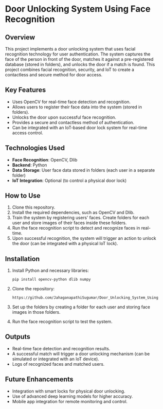 # Door Unlocking System Using Face Recognition

## Overview
This project implements a door unlocking system that uses facial recognition technology for user authentication. The system captures the face of the person in front of the door, matches it against a pre-registered database (stored in folders), and unlocks the door if a match is found. This project combines facial recognition, security, and IoT to create a contactless and secure method for door access.

## Key Features
- Uses OpenCV for real-time face detection and recognition.
- Allows users to register their face data into the system (stored in folders).
- Unlocks the door upon successful face recognition.
- Provides a secure and contactless method of authentication.
- Can be integrated with an IoT-based door lock system for real-time access control.

## Technologies Used
- **Face Recognition**: OpenCV, Dlib
- **Backend**: Python
- **Data Storage**: User face data stored in folders (each user in a separate folder)
- **IoT Integration**: Optional (to control a physical door lock)

## How to Use
1. Clone this repository.
2. Install the required dependencies, such as OpenCV and Dlib.
3. Train the system by registering users' faces. Create folders for each user and store images of their faces inside these folders.
4. Run the face recognition script to detect and recognize faces in real-time.
5. Upon successful recognition, the system will trigger an action to unlock the door (can be integrated with a physical IoT lock).

## Installation

1. Install Python and necessary libraries:
   ```bash
   pip install opencv-python dlib numpy
   ```

2. Clone the repository:
   ```bash
   https://github.com/JahaganapathiSugumar/Door_Unlocking_System_Using_Face_Recognition.git
   ```

3. Set up the folders by creating a folder for each user and storing face images in those folders.

4. Run the face recognition script to test the system.

## Outputs
- Real-time face detection and recognition results.
- A successful match will trigger a door unlocking mechanism (can be simulated or integrated with an IoT device).
- Logs of recognized faces and matched users.

## Future Enhancements
- Integration with smart locks for physical door unlocking.
- Use of advanced deep learning models for higher accuracy.
- Mobile app integration for remote monitoring and control.
